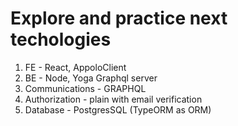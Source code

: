 
# Explore and practice  next techologies

1. FE - React, AppoloClient
2. BE - Node, Yoga Graphql server
3. Communications - GRAPHQL
4. Authorization - plain with email verification
5. Database - PostgresSQL (TypeORM as ORM)
